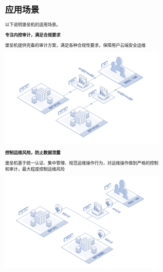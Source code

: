 # 应用场景

以下说明堡垒机的适用场景。

**专注内控审计，满足合规要求**

堡垒机提供完备的审计方案，满足各种合规性要求，保障用户云端安全运维

![](/image/Bastion/Scenarios1.png) 

**控制运维风险，防止数据泄露**

堡垒机基于统一认证、集中管理、规范运维操作行为，对运维操作做到严格的控制和审计，最大程度控制运维风险

![](/image/Bastion/Scenarios2.png) 
